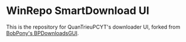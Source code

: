 # WinRepo SmartDownload UI
This is the repository for QuanTrieuPCYT's downloader UI, forked from [BobPony's BPDownloadsGUI](https://github.com/TheBobPony/BPDownloadsGUI).
